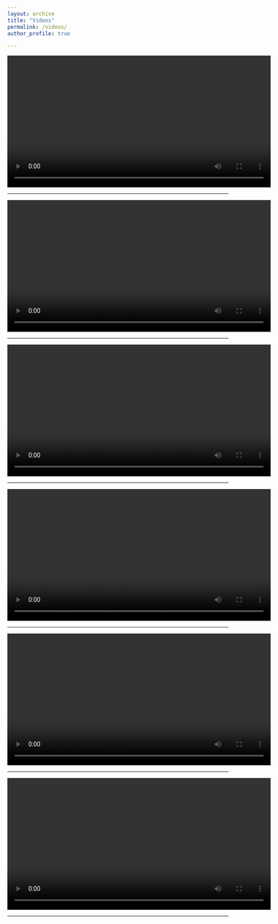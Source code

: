 ```yaml
---
layout: archive
title: "Videos"
permalink: /videos/
author_profile: true

---
```


<video src="../videos/video7.avi" width="600px" controls></video>

---

<video src="../videos/video6.mp4" width="600px" controls></video>

---

<video src="../videos/video5.avi" width="600px" controls></video>

---

<video src="../videos/video3.mp4" width="600px" controls></video>

---

<video src="../videos/video2.mp4" width="600px" controls></video>

---

<video src="../videos/video1.mp4" width="600px" controls></video>

---


